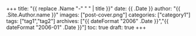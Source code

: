 +++
title: "{{ replace .Name "-" " " | title }}"
date: {{ .Date }}
author: "{{ .Site.Author.name }}"
images: ["post-cover.png"]
categories: ["category1"]
tags: ["tag1","tag2"]
archives: ["{{ dateFormat "2006" .Date }}","{{ dateFormat "2006-01" .Date }}"]
toc: true
draft: true
+++

